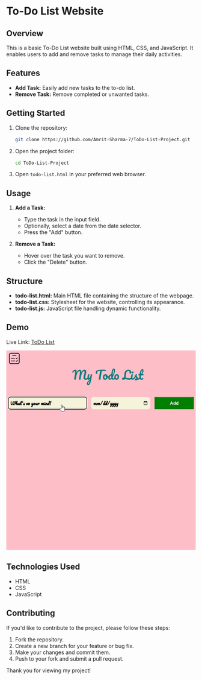 # To-Do List Website

## Overview

This is a basic To-Do List website built using HTML, CSS, and JavaScript. It enables users to add and remove tasks to manage their daily activities.

## Features

- **Add Task:** Easily add new tasks to the to-do list.
- **Remove Task:** Remove completed or unwanted tasks.

## Getting Started

1. Clone the repository:

   ```bash
   git clone https://github.com/Amrit-Sharma-7/ToDo-List-Project.git
   ```

2. Open the project folder:

   ```bash
   cd ToDo-List-Project
   ```

3. Open `todo-list.html` in your preferred web browser.

## Usage

1. **Add a Task:**
   - Type the task in the input field.
   - Optionally, select a date from the date selector.
   - Press the "Add" button.

2. **Remove a Task:**
   - Hover over the task you want to remove.
   - Click the "Delete" button.

## Structure

- **todo-list.html:** Main HTML file containing the structure of the webpage.
- **todo-list.css:** Stylesheet for the website, controlling its appearance.
- **todo-list.js:** JavaScript file handling dynamic functionality.

## Demo

Live Link: [ToDo List](https://amrit-sharma-7.github.io/ToDo-List-Project/todo-list.html)

![Demo](demo.gif)

## Technologies Used

- HTML
- CSS
- JavaScript

## Contributing

If you'd like to contribute to the project, please follow these steps:

1. Fork the repository.
2. Create a new branch for your feature or bug fix.
3. Make your changes and commit them.
4. Push to your fork and submit a pull request.

Thank you for viewing my project!
